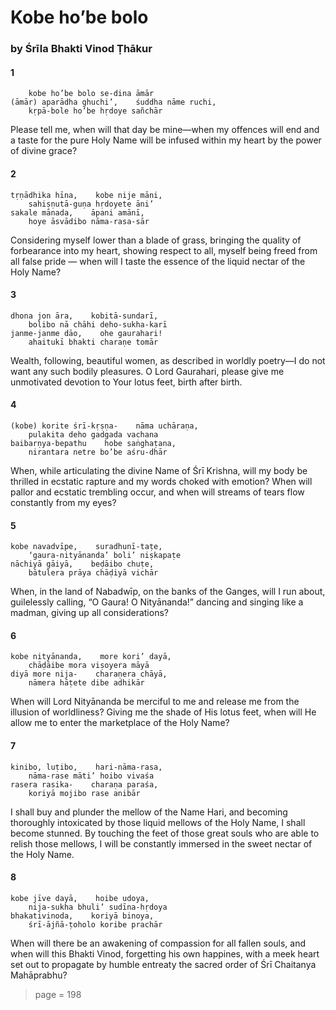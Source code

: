 # Kobe ho’be bolo

### by Śrīla Bhakti Vinod Ṭhākur

#### 1

        kobe ho’be bolo se-dina āmār
    (āmār) aparādha ghuchi’,    śuddha nāme ruchi,
        kṛpā-bole ho’be hṛdoye sañchār

Please tell me, when will that day be mine—when my offences will end and a taste for the pure Holy Name will be infused within my heart by the power of divine grace?

#### 2

    tṛṇādhika hīna,    kobe nije māni,
        sahiṣṇutā-guṇa hṛdoyete āni’
    sakale mānada,    āpani amānī,
        hoye āsvādibo nāma-rasa-sār

Considering myself lower than a blade of grass, bringing the quality of forbearance into my heart, showing respect to all, myself being freed from all false pride — when will I taste the essence of the liquid nectar of the Holy Name?

#### 3

    dhona jon āra,    kobitā-sundarī,
        bolibo nā chāhi deho-sukha-karī
    janme-janme dāo,    ohe gaurahari!
        ahaitukī bhakti charaṇe tomār

Wealth, following, beautiful women, as described in worldly poetry—I do not want any such bodily pleasures. O Lord Gaurahari, please give me unmotivated devotion to Your lotus feet, birth after birth.

#### 4

    (kobe) korite śrī-kṛṣṇa-    nāma uchāraṇa,
        pulakita deho gadgada vachana
    baibarṇya-bepathu    hobe saṅghaṭana,
        nirantara netre bo’be aśru-dhār

When, while articulating the divine Name of Śrī Krishna, will my body be thrilled in ecstatic rapture and my words choked with emotion? When will pallor and ecstatic trembling occur, and when will streams of tears flow constantly from my eyes?

#### 5

    kobe navadvīpe,    suradhunī-taṭe,
        ‘gaura-nityānanda’ boli’ niṣkapaṭe
    nāchiyā gāiyā,    beḍāibo chuṭe,
        bātulera prāya chāḍiyā vichār

When, in the land of Nabadwīp, on the banks of the Ganges, will I run about, guilelessly calling, “O Gaura! O Nityānanda!” dancing and singing like a madman, giving up all considerations?

#### 6

    kobe nityānanda,    more kori’ dayā,
        chāḍāibe mora viṣoyera māyā
    diyā more nija-    charaṇera chāyā,
        nāmera hāṭete dibe adhikār

When will Lord Nityānanda be merciful to me and release me from the illusion of worldliness? Giving me the shade of His lotus feet, when will He allow me to enter the marketplace of the Holy Name?

#### 7

    kinibo, luṭibo,    hari-nāma-rasa,
        nāma-rase māti’ hoibo vivaśa
    rasera rasika-    charaṇa paraśa,
        koriyā mojibo rase anibār

I shall buy and plunder the mellow of the Name Hari, and becoming thoroughly intoxicated by those liquid mellows of the Holy Name, I shall become stunned. By touching the feet of those great souls who are able to relish those mellows, I will be constantly immersed in the sweet nectar of the Holy Name.

#### 8

    kobe jīve dayā,    hoibe udoya,
        nija-sukha bhuli’ sudīna-hṛdoya
    bhakativinoda,    koriyā binoya,
        śrī-ājñā-ṭoholo koribe prachār

When will there be an awakening of compassion for all fallen souls, and when will this Bhakti Vinod, forgetting his own happines, with a meek heart set out to propagate by humble entreaty the sacred order of Śrī Chaitanya Mahāprabhu?


> page = 198